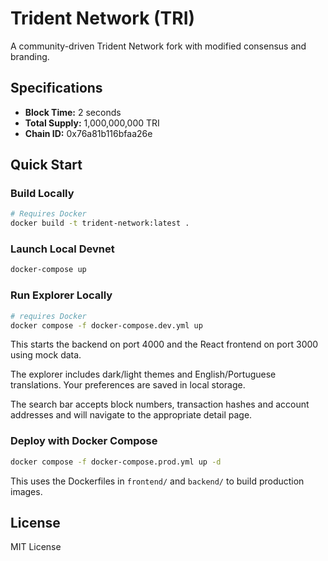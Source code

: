# Trident Network (TRI)

A community-driven Trident Network fork with modified consensus and branding.

## Specifications
- **Block Time:** 2 seconds
- **Total Supply:** 1,000,000,000 TRI
- **Chain ID:** 0x76a81b116bfaa26e

## Quick Start

### Build Locally
```bash
# Requires Docker
docker build -t trident-network:latest .
```

### Launch Local Devnet
```bash
docker-compose up
```

### Run Explorer Locally
```bash
# requires Docker
docker compose -f docker-compose.dev.yml up
```

This starts the backend on port 4000 and the React frontend on port 3000 using mock data.

The explorer includes dark/light themes and English/Portuguese translations. Your preferences are saved in local storage.

The search bar accepts block numbers, transaction hashes and account addresses and will navigate to the appropriate detail page.

### Deploy with Docker Compose
```bash
docker compose -f docker-compose.prod.yml up -d
```
This uses the Dockerfiles in `frontend/` and `backend/` to build production images.

## License

MIT License
